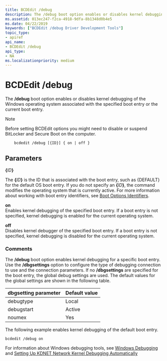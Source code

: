 ```yaml
---
title: BCDEdit /debug
description: The /debug boot option enables or disables kernel debugging of the Windows operating system associated with the specified boot entry or the current boot entry.
ms.assetid: 013ec247-f2ca-4918-9dfa-8b1348d0b4e5
ms.date: 04/22/2019
keywords: ["BCDEdit /debug Driver Development Tools"]
topic_type:
- apiref
api_name:
- BCDEdit /debug
api_type:
- NA
ms.localizationpriority: medium
---
```


# BCDEdit /debug


The **/debug** boot option enables or disables kernel debugging of the Windows operating system associated with the specified boot entry or the current boot entry.

> [!NOTE]
> Before setting BCDEdit options you might need to disable or suspend BitLocker and Secure Boot on the computer.


``` syntax
    bcdedit /debug [{ID}] { on | off }
```

Parameters
----------

**{**<em>ID</em>**}**   

The **{**<em>ID</em>**}** is the ID that is associated with the boot entry, such as {DEFAULT} for the default OS boot entry. If you do not specify an **{**<em>ID</em>**}**, the command modifies the operating system that is currently active. For more information about working with boot entry identifiers, see [Boot Options Identifiers](boot-options-identifiers.md).

 **on**   
Enables kernel debugging of the specified boot entry. If a boot entry is not specified, kernel debugging is enabled for the current operating system.

**off**   
Disables kernel debugger of the specified boot entry. If a boot entry is not specified, kernel debugging is disabled for the current operating system.

### Comments

The **/debug** boot option enables kernel debugging for a specific boot entry. Use the **/dbgsettings** option to configure the type of debugging connection to use and the connection parameters. If no **/dbgsettings** are specified for the boot entry, the global debug settings are used. The default values for the global settings are shown in the following table.

|dbgsetting parameter|Default value|
|--- |--- |
|debugtype|Local|
|debugstart|Active|
|noumex|Yes|


The following example enables kernel debugging of the default boot entry.

```console
bcdedit /debug on 
```

For information about Windows debugging tools, see [Windows Debugging](https://docs.microsoft.com/windows-hardware/drivers/debugger/index) and [Setting Up KDNET Network Kernel Debugging Automatically](https://docs.microsoft.com/windows-hardware/drivers/debugger/setting-up-a-network-debugging-connection-automatically) 
